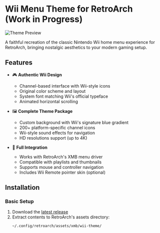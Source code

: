 # Wii Menu Theme for RetroArch (Work in Progress)

![Theme Preview](screenshots/main-menu.jpg)

A faithful recreation of the classic Nintendo Wii home menu experience for RetroArch, bringing nostalgic aesthetics to your modern gaming setup.

## Features

- 🎮 **Authentic Wii Design**
  - Channel-based interface with Wii-style icons
  - Original color scheme and layout
  - System font matching Wii's official typeface
  - Animated horizontal scrolling

- 🖼️ **Complete Theme Package**
  - Custom background with Wii's signature blue gradient
  - 200+ platform-specific channel icons
  - Wii-style sound effects for navigation
  - HD resolutions support (up to 4K)

- 🔧 **Full Integration**
  - Works with RetroArch's XMB menu driver
  - Compatible with playlists and thumbnails
  - Supports mouse and controller navigation
  - Includes Wii Remote pointer skin (optional)

## Installation

### Basic Setup
1. Download the [latest release](https://github.com/ameyd902/Wii-menu-pc/new/retroarch-theme/releases)
2. Extract contents to RetroArch's assets directory:
   ```bash
   ~/.config/retroarch/assets/xmb/wii-theme/
